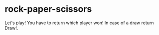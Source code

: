 # rock-paper-scissors
Let's play! You have to return which player won! In case of a draw return Draw!.
